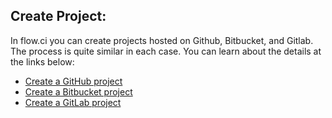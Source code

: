 ## Create Project:

In flow.ci you can create projects hosted on Github, Bitbucket, and Gitlab. The process is quite similar in each case. You can learn about the details at the links below:

- [Create a GitHub project](./create_a_github_project.html)
- [Create a Bitbucket project](./create_a_bitbucket_project.html)
- [Create a GitLab project](./create_a_gitlab_project.html)

